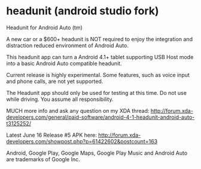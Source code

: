 # headunit (android studio fork)
Headunit for Android Auto (tm)

A new car or a $600+ headunit is NOT required to enjoy the integration and distraction reduced environment of Android Auto.

This headunit app can turn a Android 4.1+ tablet supporting USB Host mode into a basic Android Auto compatible headunit.

Current release is highly experimental. Some features, such as voice input and phone calls, are not yet supported.

The Headunit app should only be used for testing at this time. Do not use while driving. You assume all responsibility.

MUCH more info and ask any question on my XDA thread: http://forum.xda-developers.com/general/paid-software/android-4-1-headunit-android-auto-t3125252/

Latest June 16 Release #5 APK here: http://forum.xda-developers.com/showpost.php?p=61422602&postcount=163

Android, Google Play, Google Maps, Google Play Music and Android Auto are trademarks of Google Inc.

